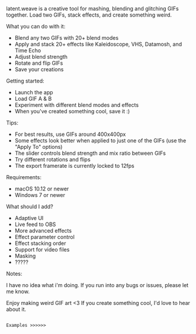 

latent.weave is a creative tool for mashing, blending and glitching GIFs together. Load two GIFs, stack effects, and create something weird.

What you can do with it:

- Blend any two GIFs with 20+ blend modes
- Apply and stack 20+ effects like Kaleidoscope, VHS, Datamosh, and Time Echo
- Adjust blend strength
- Rotate and flip GIFs
- Save your creations

Getting started:

- Launch the app
- Load GIF A & B
- Experiment with different blend modes and effects
- When you've created something cool, save it :)

Tips:

- For best results, use GIFs around 400x400px
- Some effects look better when applied to just one of the GIFs (use the "Apply To" options)
- The slider controls blend strength and mix ratio between GIFs
- Try different rotations and flips 
- The export framerate is currently locked to 12fps

Requirements:

- macOS 10.12 or newer
- Windows 7 or newer

What should I add?

- Adaptive UI
- Live feed to OBS
- More advanced effects
- Effect parameter control
- Effect stacking order
- Support for video files
- Masking
- ?????

Notes:

I have no idea what i'm doing. If you run into any bugs or issues, please let me know. 

Enjoy making weird GIF art <3 If you create something cool, I'd love to hear about it.

																  										Examples >>>>>>

